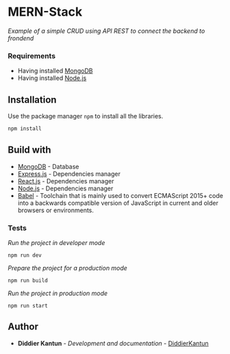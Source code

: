 
# MERN-Stack

_Example of a simple CRUD using API REST to connect the backend to frondend_

### Requirements

* Having installed [MongoDB](https://www.mongodb.com/try/download/community) 
* Having installed [Node.js](https://nodejs.org/en/) 

## Installation

Use the package manager ```npm``` to install all the libraries.

```bash
npm install
```

## Build with

* [MongoDB](https://docs.mongodb.com/) - Database
* [Express.js](http://expressjs.com/) - Dependencies manager
* [React.js](https://reactjs.org/docs/getting-started.html) - Dependencies manager
* [Node.js](https://nodejs.org/es/docs/) - Dependencies manager
* [Babel](https://babeljs.io/docs/en/babel-node) - Toolchain that is mainly used to convert ECMAScript 2015+ code into a backwards compatible version of JavaScript in current and older browsers or environments.

### Tests

_Run the project in developer mode_

```
npm run dev
```
_Prepare the project for a production mode_

```
npm run build
```
_Run the project in production mode_

```
npm run start
```

## Author

* **Diddier Kantun** - *Development and documentation* - [DiddierKantun](https://github.com/DiddierKantun)
